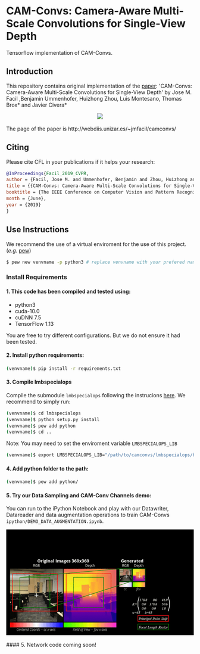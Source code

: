 # CAM-Convs: Camera-Aware Multi-Scale Convolutions for Single-View Depth

Tensorflow implementation of CAM-Convs.

## Introduction
This repository contains original implementation of the [paper](http://openaccess.thecvf.com/content_CVPR_2019/papers/Facil_CAM-Convs_Camera-Aware_Multi-Scale_Convolutions_for_Single-View_Depth_CVPR_2019_paper.pdf): 'CAM-Convs: Camera-Aware Multi-Scale Convolutions for Single-View Depth' by Jose M. Facil ,Benjamin Ummenhofer, Huizhong Zhou, Luis Montesano, Thomas Brox* and Javier Civera*

<p align="center">
<img src='https://webdiis.unizar.es/~jmfacil/imgs/camconvs_teaser.png' width=600>
  
  </p>
The page of the paper is http://webdiis.unizar.es/~jmfacil/camconvs/

## Citing
Please cite CFL in your publications if it helps your research:
```bibtex
@InProceedings{Facil_2019_CVPR,
author = {Facil, Jose M. and Ummenhofer, Benjamin and Zhou, Huizhong and Montesano, Luis and Brox, Thomas and Civera, Javier},
title = {{CAM-Convs: Camera-Aware Multi-Scale Convolutions for Single-View Depth}},
booktitle = {The IEEE Conference on Computer Vision and Pattern Recognition (CVPR)},
month = {June},
year = {2019}
}
```

## Use Instructions
We recommend the use of a virtual enviroment for the use of this project. (*e.g.* [pew](https://github.com/berdario/pew))
```bash
$ pew new venvname -p python3 # replace venvname with your prefered name (it also works with python 2.7)
```
### Install Requirements
#### 1. This code has been compiled and tested using:
  - python3
  - cuda-10.0
  - cuDNN 7.5
  - TensorFlow 1.13
 
 You are free to try different configurations. But we do not ensure it had been tested.
#### 2. Install  python requirements:
  ```bash
  (venvname)$ pip install -r requirements.txt
  
  ```
#### 3. Compile lmbspecialops
Compile the submodule `lmbspecialops` following the instrucions [here](https://github.com/lmb-freiburg/lmbspecialops).
We recommend to simply run:
  ```bash
  (venvname)$ cd lmbspecialops
  (venvname)$ python setup.py install
  (venvname)$ pew add python
  (venvname)$ cd ..
  ```
Note: You may need to set the enviroment variable `LMBSPECIALOPS_LIB`
  ```bash
  (venvname)$ export LMBSPECIALOPS_LIB="/path/to/camconvs/lmbspecialops/build/lib.linux-x86_64-3.5/lmbspecialops.so" 
  ```
#### 4. Add python folder to the path:
  ```bash
  (venvname)$ pew add python/
  ```
#### 5. Try our Data Sampling and CAM-Conv Channels demo:
You can run to the iPython Notebook and play with our Datawriter, Datareader and data augmentation operations to train CAM-Convs `ipython/DEMO_DATA_AUGMENTATION.ipynb`.
<p align="center">
<img src='ipython/demo/images/demo2.gif' width=900>
  
  </p>
 #### 5. Network code coming soon!
